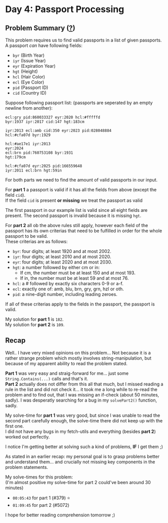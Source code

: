 # Day 4: Passport Processing
## Problem Summary ([?](https://adventofcode.com/2020/day/4))

This problem requires us to find valid passports in a list of given passports.  
A passport *can* have following fields:
- `byr` (Birth Year)
- `iyr` (Issue Year)
- `eyr` (Expiration Year)
- `hgt` (Height)
- `hcl` (Hair Color)
- `ecl` (Eye Color)
- `pid` (Passport ID)
- `cid` (Country ID)

Suppose following passport list: (passports are seperated by an empty newline from another):
```
ecl:gry pid:860033327 eyr:2020 hcl:#fffffd
byr:1937 iyr:2017 cid:147 hgt:183cm

iyr:2013 ecl:amb cid:350 eyr:2023 pid:028048884
hcl:#cfa07d byr:1929

hcl:#ae17e1 iyr:2013
eyr:2024
ecl:brn pid:760753108 byr:1931
hgt:179cm

hcl:#cfa07d eyr:2025 pid:166559648
iyr:2011 ecl:brn hgt:59in
```

For both parts we need to find the amount of valid passports in our input.

For **part 1** a passport is valid if it has all the fields from above (except the field `cid`).  
If the field `cid` is present **or missing** we treat the passport as valid

The first passport in our example list is valid since all eight fields are present. 
The second passport is invalid because it is missing `hgt`.

For **part 2** all ob the above rules still apply, however each field of the passport has its own criterias that need to be fulfilled in order for the whole passport to be valid.  
These criterias are as follows:
- `byr`: four digits; at least 1920 and at most 2002.
- `iyr`: four digits; at least 2010 and at most 2020.
- `eyr`: four digits; at least 2020 and at most 2030.
- `hgt`: a number followed by either cm or in:
    - If cm, the number must be at least 150 and at most 193.
    - If in, the number must be at least 59 and at most 76.
- `hcl`: a # followed by exactly six characters 0-9 or a-f.
- `ecl`: exactly one of: amb, blu, brn, gry, grn, hzl or oth.
- `pid`: a nine-digit number, including leading zeroes.

If all of these criterias apply to the fields in the passport, the passport is valid.

My solution for **part 1** is `182`.  
My solution for **part 2** is `109`.

## Recap
Well.. I have very mixed opinions on this problem... Not because it is a rather strange problem which mostly involves string-manipulation, but because of my apparent ability to read the problem stated.

**Part 1** was very easy and straig-forward for me... just some `String.Contains(...)` calls and that's it.  
**Part 2** actually does not differ from this all that much, but I missed reading a rule in the list and did not check it... it took me a long while to re-read the problem and to find out, that I was missing an if-check (about 50 minutes, sadly). I was desperatly searching for a bug in my `solvePart2()` function, sadly.

My solve-time for **part 1** was very good, but since I was unable to read the second part carefully enough, the solve-time there did not keep up with the first one.  
I did not have any bugs in my fetch-utils and everything (besides **part 2**) worked out perfectly. 

I notice I'm getting better at solving such a kind of problems, **IF** I get them ;)

As stated in an earlier recap: my personal goal is to grasp problems better and understand them... and crucially not missing key components in the problem statements.

My solve-times for this problem:  
(I'm almost positive my solve-time for part 2 could've been around 30 minutes)
- `00:05:43` for part 1 (#379) ⭐️
- `01:09:45` for part 2 (#5072)

I hope for better reading comprehension tomorrow ;)